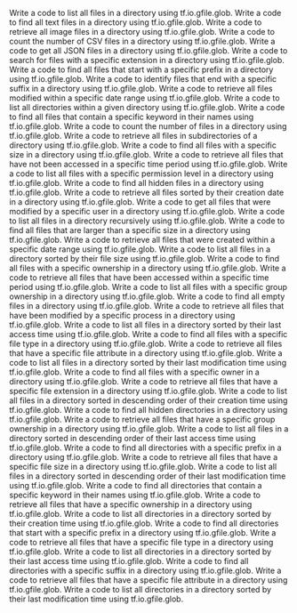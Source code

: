 Write a code to list all files in a directory using tf.io.gfile.glob.
Write a code to find all text files in a directory using tf.io.gfile.glob.
Write a code to retrieve all image files in a directory using tf.io.gfile.glob.
Write a code to count the number of CSV files in a directory using tf.io.gfile.glob.
Write a code to get all JSON files in a directory using tf.io.gfile.glob.
Write a code to search for files with a specific extension in a directory using tf.io.gfile.glob.
Write a code to find all files that start with a specific prefix in a directory using tf.io.gfile.glob.
Write a code to identify files that end with a specific suffix in a directory using tf.io.gfile.glob.
Write a code to retrieve all files modified within a specific date range using tf.io.gfile.glob.
Write a code to list all directories within a given directory using tf.io.gfile.glob.
Write a code to find all files that contain a specific keyword in their names using tf.io.gfile.glob.
Write a code to count the number of files in a directory using tf.io.gfile.glob.
Write a code to retrieve all files in subdirectories of a directory using tf.io.gfile.glob.
Write a code to find all files with a specific size in a directory using tf.io.gfile.glob.
Write a code to retrieve all files that have not been accessed in a specific time period using tf.io.gfile.glob.
Write a code to list all files with a specific permission level in a directory using tf.io.gfile.glob.
Write a code to find all hidden files in a directory using tf.io.gfile.glob.
Write a code to retrieve all files sorted by their creation date in a directory using tf.io.gfile.glob.
Write a code to get all files that were modified by a specific user in a directory using tf.io.gfile.glob.
Write a code to list all files in a directory recursively using tf.io.gfile.glob.
Write a code to find all files that are larger than a specific size in a directory using tf.io.gfile.glob.
Write a code to retrieve all files that were created within a specific date range using tf.io.gfile.glob.
Write a code to list all files in a directory sorted by their file size using tf.io.gfile.glob.
Write a code to find all files with a specific ownership in a directory using tf.io.gfile.glob.
Write a code to retrieve all files that have been accessed within a specific time period using tf.io.gfile.glob.
Write a code to list all files with a specific group ownership in a directory using tf.io.gfile.glob.
Write a code to find all empty files in a directory using tf.io.gfile.glob.
Write a code to retrieve all files that have been modified by a specific process in a directory using tf.io.gfile.glob.
Write a code to list all files in a directory sorted by their last access time using tf.io.gfile.glob.
Write a code to find all files with a specific file type in a directory using tf.io.gfile.glob.
Write a code to retrieve all files that have a specific file attribute in a directory using tf.io.gfile.glob.
Write a code to list all files in a directory sorted by their last modification time using tf.io.gfile.glob.
Write a code to find all files with a specific owner in a directory using tf.io.gfile.glob.
Write a code to retrieve all files that have a specific file extension in a directory using tf.io.gfile.glob.
Write a code to list all files in a directory sorted in descending order of their creation time using tf.io.gfile.glob.
Write a code to find all hidden directories in a directory using tf.io.gfile.glob.
Write a code to retrieve all files that have a specific group ownership in a directory using tf.io.gfile.glob.
Write a code to list all files in a directory sorted in descending order of their last access time using tf.io.gfile.glob.
Write a code to find all directories with a specific prefix in a directory using tf.io.gfile.glob.
Write a code to retrieve all files that have a specific file size in a directory using tf.io.gfile.glob.
Write a code to list all files in a directory sorted in descending order of their last modification time using tf.io.gfile.glob.
Write a code to find all directories that contain a specific keyword in their names using tf.io.gfile.glob.
Write a code to retrieve all files that have a specific ownership in a directory using tf.io.gfile.glob.
Write a code to list all directories in a directory sorted by their creation time using tf.io.gfile.glob.
Write a code to find all directories that start with a specific prefix in a directory using tf.io.gfile.glob.
Write a code to retrieve all files that have a specific file type in a directory using tf.io.gfile.glob.
Write a code to list all directories in a directory sorted by their last access time using tf.io.gfile.glob.
Write a code to find all directories with a specific suffix in a directory using tf.io.gfile.glob.
Write a code to retrieve all files that have a specific file attribute in a directory using tf.io.gfile.glob.
Write a code to list all directories in a directory sorted by their last modification time using tf.io.gfile.glob.